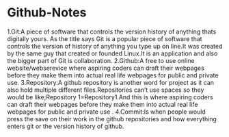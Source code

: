 # Github-Notes
1.Git:A piece of software that controls the version history of anything thats digitally yours.
As the title says Git is a popular piece of software that controls the version of history of anything you type up on line.It was created by the same guy that created or founded Linux.It is an application and also the bigger part of Git is collaboration.
2.Github:A free to use online website/webserevice where aspiring coders can draft their webpages before they make them into actual real life webpages for public and private use.
3.Repository:A github repository is another word for project as it can also hold multiple different files.Repositories can’t use spaces so they would be like;Repository 1=Repository1.And this is where aspiring coders can draft their webpages before they make them into actual real life webpages for public and private use .
4.Commit:Is when people would press the save on their work in the github repositories and how everything enters git or the version history of github.


